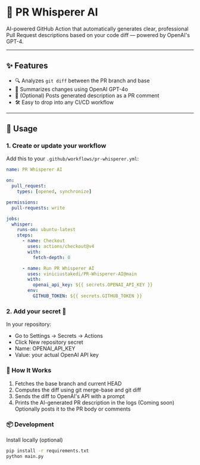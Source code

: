 # 🤖 PR Whisperer AI

AI-powered GitHub Action that automatically generates clear, professional Pull Request descriptions based on your code diff — powered by OpenAI's GPT-4.

---

## ✨ Features

- 🔍 Analyzes `git diff` between the PR branch and base
- 🧠 Summarizes changes using OpenAI GPT-4o
- 💬 (Optional) Posts generated description as a PR comment
- 🛠️ Easy to drop into any CI/CD workflow

---

## 🚀 Usage

### 1. Create or update your workflow

Add this to your `.github/workflows/pr-whisperer.yml`:

```yaml
name: PR Whisperer AI

on:
  pull_request:
    types: [opened, synchronize]

permissions:
  pull-requests: write

jobs:
  whisper:
    runs-on: ubuntu-latest
    steps:
      - name: Checkout
        uses: actions/checkout@v4
        with:
          fetch-depth: 0

      - name: Run PR Whisperer AI
        uses: viniciustakedi/PR-Whisperer-AI@main
        with:
          openai_api_key: ${{ secrets.OPENAI_API_KEY }}
        env:
          GITHUB_TOKEN: ${{ secrets.GITHUB_TOKEN }}
```

### 2. Add your secret 🔐

In your repository:

- Go to Settings → Secrets → Actions
- Click New repository secret
- Name: OPENAI_API_KEY
- Value: your actual OpenAI API key

### 🔧 How It Works

1. Fetches the base branch and current HEAD
2. Computes the diff using git merge-base and git diff
3. Sends the diff to OpenAI's API with a prompt
4. Prints the AI-generated PR description in the logs
(Coming soon) Optionally posts it to the PR body or comments

### 📦 Development

Install locally (optional)

```bash
pip install -r requirements.txt
python main.py
```
